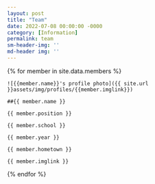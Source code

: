 ```yaml
---
layout: post
title: "Team"
date: 2022-07-08 00:00:00 -0000
category: [Information]
permalink: team
sm-header-img: ''
md-header img: ''
---
```


{% for member in site.data.members %}

    ![{{member.name}}'s profile photo]({{ site.url }}assets/img/profiles/{{member.imglink}})

    ##{{ member.name }}

    {{ member.position }}

    {{ member.school }}

    {{ member.year }}

    {{ member.hometown }}

    {{ member.imglink }}

{% endfor %}

